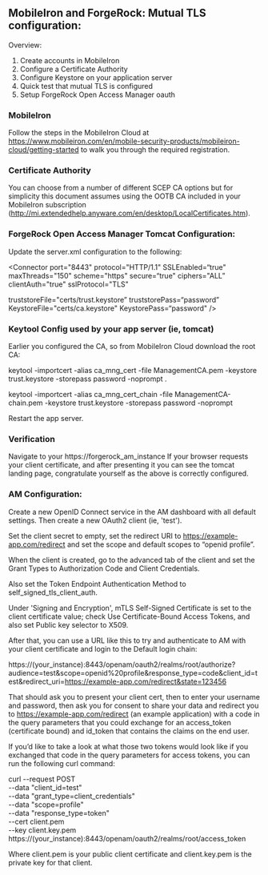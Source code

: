 ## MobileIron and ForgeRock: Mutual TLS configuration:

Overview:

1. Create accounts in MobileIron
2. Configure a Certificate Authority
3. Configure Keystore on your application server
4. Quick test that mutual TLS is configured
5. Setup ForgeRock Open Access Manager oauth

### MobileIron

Follow the steps in the MobileIron Cloud at <https://www.mobileiron.com/en/mobile-security-products/mobileiron-cloud/getting-started> to walk you through the required registration.

### Certificate Authority

You can choose from a number of different SCEP CA options but for simplicity this document assumes using the OOTB CA included in your MobileIron subscription (<http://mi.extendedhelp.anyware.com/en/desktop/LocalCertificates.htm>).



### ForgeRock Open Access Manager Tomcat Configuration:

Update the server.xml configuration to the following:

<Connector port="8443" protocol="HTTP/1.1" SSLEnabled=“true" maxThreads="150" scheme="https" secure=“true" ciphers="ALL”     
clientAuth="true" 
sslProtocol="TLS" 

truststoreFile="certs/trust.keystore” truststorePass=“password” 
KeystoreFile="certs/ca.keystore" KeystorePass=“password"
 />


### Keytool Config used by your app server (ie, tomcat)

Earlier you configured the CA, so from MobileIron Cloud download the root CA:

keytool -importcert -alias ca_mng_cert -file ManagementCA.pem -keystore trust.keystore -storepass password -noprompt . 

keytool -importcert -alias ca_mng_cert_chain -file ManagementCA-chain.pem -keystore trust.keystore -storepass password -noprompt 

Restart the app server.


### Verification

Navigate to your https://forgerock_am_instance
If your browser requests your client certificate, and after presenting it you can see the tomcat landing page, congratulate yourself as the above is correctly configured.


### AM Configuration:

Create a new OpenID Connect service in the AM dashboard with all default settings. Then create a new OAuth2 client (ie, 'test').

Set the client secret to empty, set the redirect URI to https://example-app.com/redirect and set the scope and default scopes to “openid profile”.

When the client is created, go to the advanced tab of the client and set the Grant Types to Authorization Code and Client Credentials. 

Also set the Token Endpoint Authentication Method to self_signed_tls_client_auth.

Under 'Signing and Encryption', mTLS Self-Signed Certificate is set to the client certificate value; check Use Certificate-Bound Access Tokens, and also set Public key selector to X509. 

After that, you can use a URL like this to try and authenticate to AM with your client certificate and login to the Default login chain:

https://(your_instance):8443/openam/oauth2/realms/root/authorize?audience=test&scope=openid%20profile&response_type=code&client_id=test&redirect_uri=https://example-app.com/redirect&state=123456

That should ask you to present your client cert, then to enter your username and password, then ask you for consent to share your data and redirect you to https://example-app.com/redirect (an example application) with a code in the query parameters that you could exchange for an access_token (certificate bound) and id_token that contains the claims on the end user.

If you’d like to take a look at what those two tokens would look like if you exchanged that code in the query parameters for access tokens, you can run the following curl command:

curl --request POST \
--data "client_id=test" \
--data "grant_type=client_credentials" \
--data "scope=profile" \
--data "response_type=token" \
--cert client.pem \
--key client.key.pem \
https://(your_instance):8443/openam/oauth2/realms/root/access_token

Where client.pem is your public client certificate and client.key.pem is the private key for that client.	
